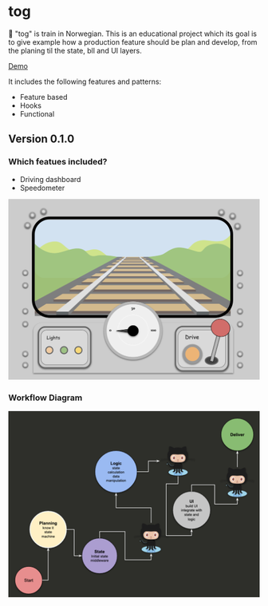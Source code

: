 # tog

🚂 "tog" is train in Norwegian. This is an educational project which its goal is to give example how a production feature should be plan and develop, from the planing til the state, bll and UI layers.

[Demo](https://tog-game.netlify.app/)

It includes the following features and patterns:
- Feature based
- Hooks
- Functional

## Version 0.1.0

### Which featues included?
- Driving dashboard
- Speedometer

![tog game](./src/assets/readme/tog-game-printscreen.png)

### Workflow Diagram
![tog game](./src/assets/readme/workflow-diagram.png)
